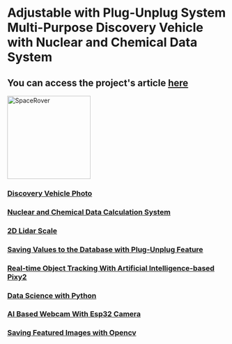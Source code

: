 # Adjustable with Plug-Unplug System Multi-Purpose Discovery Vehicle with Nuclear and Chemical Data System
## You can access the project's article <a href="https://www.speacepedia.info/spacerover">here
<img width="191" alt="SpaceRover" src="https://github.com/abcdaaaaaaaaa/Chernobyl/assets/108553778/5c79de09-41b3-4e51-b2ba-a0353fad612d"></img>

### Discovery Vehicle Photo

### Nuclear and Chemical Data Calculation System 

### 2D Lidar Scale

### Saving Values to the Database with Plug-Unplug Feature

### Real-time Object Tracking With Artificial Intelligence-based Pixy2

### Data Science with Python

### AI Based Webcam With Esp32 Camera

### Saving Featured Images with Opencv



